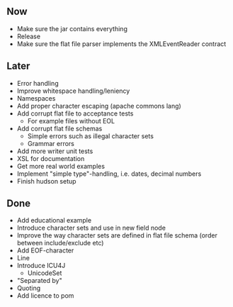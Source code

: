 Now
---
* Make sure the jar contains everything
* Release
* Make sure the flat file parser implements the XMLEventReader contract

Later
-----
* Error handling
* Improve whitespace handling/leniency
* Namespaces
* Add proper character escaping (apache commons lang)
* Add corrupt flat file to acceptance tests
    - For example files without EOL
* Add corrupt flat file schemas
    - Simple errors such as illegal character sets
    - Grammar errors
* Add more writer unit tests
* XSL for documentation
* Get more real world examples
* Implement "simple type"-handling, i.e. dates, decimal numbers
* Finish hudson setup

Done
----
* Add educational example
* Introduce character sets and use in new field node
* Improve the way character sets are defined in flat file schema (order between include/exclude etc)
* Add EOF-character
* Line
* Introduce ICU4J
    * UnicodeSet
* "Separated by"
* Quoting
* Add licence to pom
